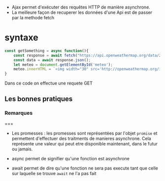 <!-- Utiliser Ajax en javascript -->
- Ajax permet d'exécuter des requêtes HTTP de manière asynchrone.
- La meilleure façon de recuperer les données d'une Api est de passer par la methode fetch

syntaxe
===

```javascript
const getSomething = async function(){
    const response = await fetch("https://api.openweathermap.org/data/2.5/weather?q=libreville,ga&units=metric&lang=fr&appid=25498e1a0cf5b690e169f5c23e4ed8ee");
    const data = await response.json();
    let meteo = document.getElementById('meteo');
    meteo.innerHTML = `<img width="30" src='http://openweathermap.org/img/wn/${data.weather[0].icon}@2x.png'> ${data.main.temp} °C -  ${data.name}`;
}
```
Dans ce code on effectue une requete GET


## Les bonnes pratiques



### Remarques
===

* Les promesses : les promesses sont représentées par l'objet `promise` et permettent d'effectuer des traitments de manieres asynchrone. Cela représente une valeur qui peut etre disponible maintenant, dans le futur ou jamais.

* async permet de signifier qu'une fonction est asynchrone
* await permet de dire qu'une fonction ne sera pas execute tant que celle sur laquelle se trouve `await` ne l'a pas fait 
